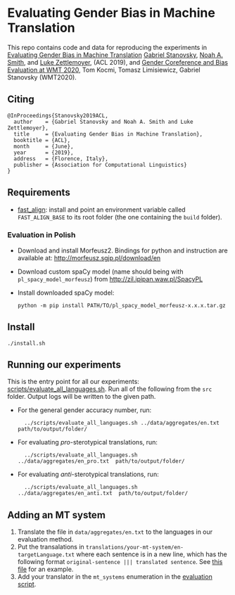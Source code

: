 # Evaluating Gender Bias in Machine Translation

This repo contains code and data for reproducing the experiments in [Evaluating Gender Bias in Machine Translation](https://arxiv.org/abs/1906.00591) [Gabriel Stanovsky](https://gabrielstanovsky.github.io/), [Noah A. Smith](https://homes.cs.washington.edu/~nasmith/), and [Luke Zettlemoyer](https://www.cs.washington.edu/people/faculty/lsz), (ACL 2019), and [Gender Coreference and Bias Evaluation at WMT 2020](https://arxiv.org/pdf/2010.06018.pdf), Tom Kocmi, Tomasz Limisiewicz, Gabriel Stanovsky (WMT2020).

## Citing

```
@InProceedings{Stanovsky2019ACL,
  author    = {Gabriel Stanovsky and Noah A. Smith and Luke Zettlemoyer},
  title     = {Evaluating Gender Bias in Machine Translation},
  booktitle = {ACL},
  month     = {June},
  year      = {2019},
  address   = {Florence, Italy},
  publisher = {Association for Computational Linguistics}
}
```

## Requirements
* [fast_align](https://github.com/clab/fast_align): install and point an environment variable called `FAST_ALIGN_BASE` to its root folder (the one containing the `build` folder).

### Evaluation in Polish


* Download and install Morfeusz2. Bindings for python and instruction are available at: http://morfeusz.sgjp.pl/download/en
* Download custom spaCy model (name should being with `pl_spacy_model_morfeusz`) from http://zil.ipipan.waw.pl/SpacyPL
* Install downloaded spaCy model:

      python -m pip install PATH/TO/pl_spacy_model_morfeusz-x.x.x.tar.gz


## Install
`./install.sh`

## Running our experiments 
This is the entry point for all our experiments: [scripts/evaluate_all_languages.sh](scripts/evaluate_all_languages.sh).
Run all of the following from the  `src` folder. Output logs will be written to the given
path.
* For the general gender accuracy number, run:

        ../scripts/evaluate_all_languages.sh ../data/aggregates/en.txt  path/to/output/folder/

* For evaluating *pro*-sterotypical translations, run:

        ../scripts/evaluate_all_languages.sh ../data/aggregates/en_pro.txt  path/to/output/folder/

* For evaluating *anti*-sterotypical translations, run:

        ../scripts/evaluate_all_languages.sh ../data/aggregates/en_anti.txt  path/to/output/folder/

## Adding an MT system
1. Translate the file in `data/aggregates/en.txt` to the languages in our evaluation method.
2. Put the transalations in `translations/your-mt-system/en-targetLanguage.txt` where each sentence is in a new line, which has the following format `original-sentence ||| translated sentence`. See [this file](translations/aws/en-fr.txt) for an example.
3. Add your translator in the `mt_systems` enumeration in the [evaluation script](scripts/evaluate_all_languages.sh).

